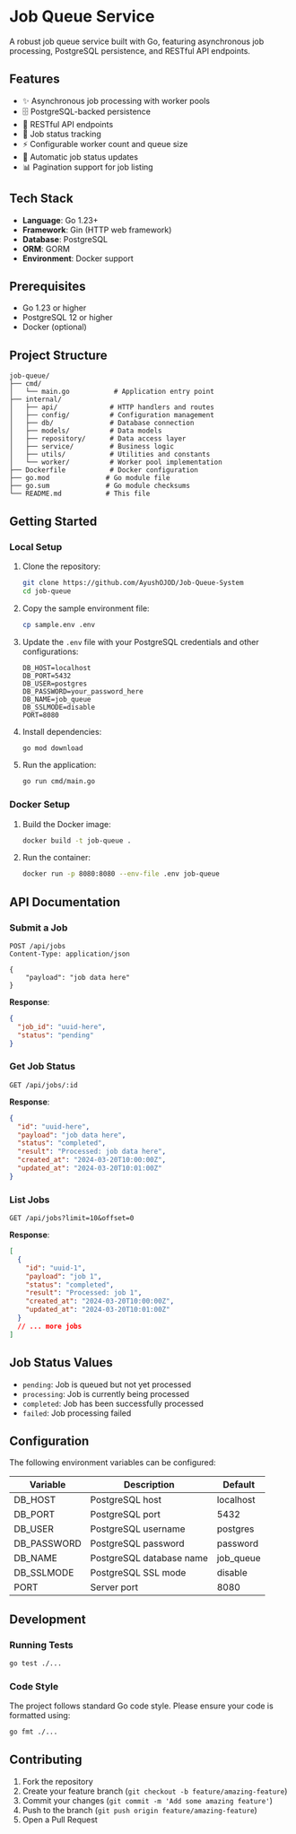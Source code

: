 # Job Queue Service

A robust job queue service built with Go, featuring asynchronous job processing, PostgreSQL persistence, and RESTful API endpoints.

## Features

- ✨ Asynchronous job processing with worker pools
- 🗄️ PostgreSQL-backed persistence
- 🚀 RESTful API endpoints
- 📝 Job status tracking
- ⚡ Configurable worker count and queue size
- 🔄 Automatic job status updates
- 📊 Pagination support for job listing

## Tech Stack

- **Language**: Go 1.23+
- **Framework**: Gin (HTTP web framework)
- **Database**: PostgreSQL
- **ORM**: GORM
- **Environment**: Docker support

## Prerequisites

- Go 1.23 or higher
- PostgreSQL 12 or higher
- Docker (optional)

## Project Structure

```
job-queue/
├── cmd/
│   └── main.go           # Application entry point
├── internal/
│   ├── api/             # HTTP handlers and routes
│   ├── config/          # Configuration management
│   ├── db/              # Database connection
│   ├── models/          # Data models
│   ├── repository/      # Data access layer
│   ├── service/         # Business logic
│   ├── utils/           # Utilities and constants
│   └── worker/          # Worker pool implementation
├── Dockerfile           # Docker configuration
├── go.mod              # Go module file
├── go.sum              # Go module checksums
└── README.md           # This file
```

## Getting Started

### Local Setup

1. Clone the repository:

   ```bash
   git clone https://github.com/AyushOJOD/Job-Queue-System
   cd job-queue
   ```

2. Copy the sample environment file:

   ```bash
   cp sample.env .env
   ```

3. Update the `.env` file with your PostgreSQL credentials and other configurations:

   ```env
   DB_HOST=localhost
   DB_PORT=5432
   DB_USER=postgres
   DB_PASSWORD=your_password_here
   DB_NAME=job_queue
   DB_SSLMODE=disable
   PORT=8080
   ```

4. Install dependencies:

   ```bash
   go mod download
   ```

5. Run the application:
   ```bash
   go run cmd/main.go
   ```

### Docker Setup

1. Build the Docker image:

   ```bash
   docker build -t job-queue .
   ```

2. Run the container:
   ```bash
   docker run -p 8080:8080 --env-file .env job-queue
   ```

## API Documentation

### Submit a Job

```http
POST /api/jobs
Content-Type: application/json

{
    "payload": "job data here"
}
```

**Response**:

```json
{
  "job_id": "uuid-here",
  "status": "pending"
}
```

### Get Job Status

```http
GET /api/jobs/:id
```

**Response**:

```json
{
  "id": "uuid-here",
  "payload": "job data here",
  "status": "completed",
  "result": "Processed: job data here",
  "created_at": "2024-03-20T10:00:00Z",
  "updated_at": "2024-03-20T10:01:00Z"
}
```

### List Jobs

```http
GET /api/jobs?limit=10&offset=0
```

**Response**:

```json
[
  {
    "id": "uuid-1",
    "payload": "job 1",
    "status": "completed",
    "result": "Processed: job 1",
    "created_at": "2024-03-20T10:00:00Z",
    "updated_at": "2024-03-20T10:01:00Z"
  }
  // ... more jobs
]
```

## Job Status Values

- `pending`: Job is queued but not yet processed
- `processing`: Job is currently being processed
- `completed`: Job has been successfully processed
- `failed`: Job processing failed

## Configuration

The following environment variables can be configured:

| Variable    | Description              | Default   |
| ----------- | ------------------------ | --------- |
| DB_HOST     | PostgreSQL host          | localhost |
| DB_PORT     | PostgreSQL port          | 5432      |
| DB_USER     | PostgreSQL username      | postgres  |
| DB_PASSWORD | PostgreSQL password      | password  |
| DB_NAME     | PostgreSQL database name | job_queue |
| DB_SSLMODE  | PostgreSQL SSL mode      | disable   |
| PORT        | Server port              | 8080      |

## Development

### Running Tests

```bash
go test ./...
```

### Code Style

The project follows standard Go code style. Please ensure your code is formatted using:

```bash
go fmt ./...
```

## Contributing

1. Fork the repository
2. Create your feature branch (`git checkout -b feature/amazing-feature`)
3. Commit your changes (`git commit -m 'Add some amazing feature'`)
4. Push to the branch (`git push origin feature/amazing-feature`)
5. Open a Pull Request

